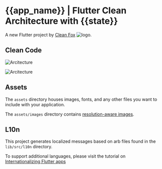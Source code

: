# {{app_name}} | Flutter Clean Architecture with {{state}}

A new Flutter project by [Clean Fox](https://github.com/ajinaufal/clean_fox) ![logo](https://i.ibb.co/6rytr7D/icon.png).

## Clean Code
![Arcitecture](https://media.licdn.com/dms/image/D4D22AQHfnse9d0VCbQ/feedshare-shrink_2048_1536/0/1682565661218?e=1689206400&v=beta&t=Yf7OHd4IIY-CmBKMRHqc6IJASVWaJLOMA0CeVG06W7o)

![Arcitecture](https://miro.medium.com/v2/resize:fit:556/0*zUtZYiJ1bDTugOYY)

## Assets

The `assets` directory houses images, fonts, and any other files you want to
include with your application.

The `assets/images` directory contains [resolution-aware
images](https://flutter.dev/docs/development/ui/assets-and-images#resolution-aware).

## L10n

This project generates localized messages based on arb files found in
the `lib/src/l10n` directory.

To support additional languages, please visit the tutorial on
[Internationalizing Flutter
apps](https://flutter.dev/docs/development/accessibility-and-localization/internationalization)
